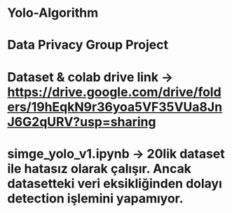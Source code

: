 # Yolo-Algorithm
# Data Privacy Group Project
# Dataset & colab drive link -> https://drive.google.com/drive/folders/19hEqkN9r36yoa5VF35VUa8JnJ6G2qURV?usp=sharing
# simge_yolo_v1.ipynb -> 20lik dataset ile hatasız olarak çalışır. Ancak datasetteki veri eksikliğinden dolayı detection işlemini yapamıyor.
